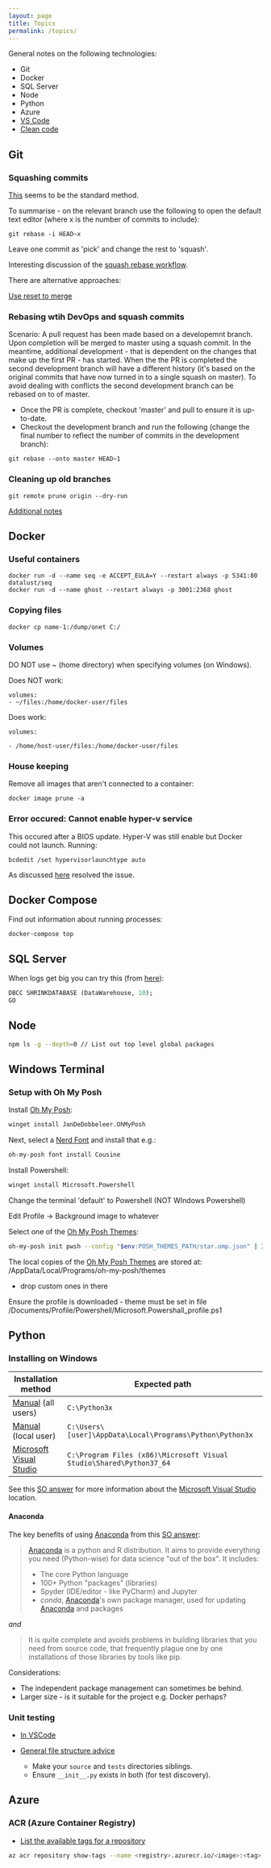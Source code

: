 ```yaml
---
layout: page
title: Topics
permalink: /topics/
---
```


General notes on the following technologies:

- Git
- Docker
- SQL Server
- Node
- Python
- Azure
- [VS Code](/topics/vscode)
- [Clean code](/topics/clean-code)

## Git

### Squashing commits

[This](https://www.devroom.io/2011/07/05/git-squash-your-latests-commits-into-one/) seems to be the standard method.

To summarise - on the relevant branch use the following to open the default text editor (where x is the number of commits to include):

```git
git rebase -i HEAD~x
```

Leave one commit as 'pick' and change the rest to 'squash'.

Interesting discussion of the [squash rebase workflow](https://blog.carbonfive.com/2017/08/28/always-squash-and-rebase-your-git-commits/).

There are alternative approaches:

[Use reset to merge](https://stackoverflow.com/questions/5189560/squash-my-last-x-commits-together-using-git/5201642#5201642)

### Rebasing wtih DevOps and squash commits

Scenario: A pull request has been made based on a developemnt branch. Upon completion will be merged to master using a squash commit. In the meantime, additional development - that is dependent on the changes that make up the first PR - has started. When the the PR is completed the second development branch will have a different history (it's based on the original commits that have now turned in to a single squash on master). To avoid dealing with conflicts the second development branch can be rebased on to of master.

- Once the PR is complete, checkout 'master' and pull to ensure it is up-to-date.
- Checkout the development branch and run the following (change the final number to reflect the number of commits in the development branch):

```git
git rebase --onto master HEAD~1
```

### Cleaning up old branches

```git
git remote prune origin --dry-run
```

[Additional notes](http://www.fizerkhan.com/blog/posts/Clean-up-your-local-branches-after-merge-and-delete-in-GitHub.html)

## Docker

### Useful containers

```docker
docker run -d --name seq -e ACCEPT_EULA=Y --restart always -p 5341:80 datalust/seq
docker run -d --name ghost --restart always -p 3001:2368 ghost
```

### Copying files

```docker
docker cp name-1:/dump/onet C:/
```

### Volumes

DO NOT use ~ (home directory) when specifying volumes (on Windows).

Does NOT work:

```docker
volumes:
- ~/files:/home/docker-user/files
```

Does work:

```docker
volumes:

- /home/host-user/files:/home/docker-user/files
```

### House keeping

Remove all images that aren't connected to a container:

```docker
docker image prune -a
```

### Error occured: Cannot enable hyper-v service

This occured after a BIOS update. Hyper-V was still enable but Docker could not launch. Running:

```docker
bcdedit /set hypervisorlaunchtype auto
```

As discussed [here](https://forums.docker.com/t/cannot-enable-hyper-v-service/94086/5) resolved the issue.

## Docker Compose

Find out information about running processes:

```docker
docker-compose top
```

## SQL Server

When logs get big you can try this (from [here](https://docs.microsoft.com/en-us/sql/relational-databases/databases/shrink-a-database?view=sql-server-ver15)):

```sql
DBCC SHRINKDATABASE (DataWarehouse, 10);
GO
```

## Node

```sh
npm ls -g --depth=0 // List out top level global packages
```

## Windows Terminal

### Setup with Oh My Posh

Install [Oh My Posh](https://ohmyposh.dev/):

```sh
winget install JanDeDobbeleer.OhMyPosh
```

Next, select a [Nerd Font](https://www.nerdfonts.com/font-downloads) and install that e.g.:

```sh
oh-my-posh font install Cousine
```

Install Powershell:

```sh
winget install Microsoft.Powershell
```

Change the terminal 'default' to Powershell (NOT WIndows Powershell)

Edit Profile -> Background image to whatever

Select one of the [Oh My Posh Themes](https://ohmyposh.dev/docs/themes):

```sh
oh-my-posh init pwsh --config "$env:POSH_THEMES_PATH/star.omp.json" | Invoke-Expression
```

The local copies of the [Oh My Posh Themes](https://ohmyposh.dev/docs/themes) are stored at: <User>/AppData/Local/Programs/oh-my-posh/themes

- drop custom ones in there

Ensure the profile is downloaded - theme must be set in file
/Documents/Profile/Powershell/Microsoft.Powershall_profile.ps1

## Python

### Installing on Windows

| Installation method                                                      | Expected path                                                       |
| ------------------------------------------------------------------------ | ------------------------------------------------------------------- |
| [Manual](https://www.python.org/downloads/) (all users)                  | `C:\Python3x`                                                       |
| [Manual](https://www.python.org/downloads/) (local user)                 | `C:\Users\[user]\AppData\Local\Programs\Python\Python3x`            |
| [Microsoft Visual Studio](https://visualstudio.microsoft.com/downloads/) | `C:\Program Files (x86)\Microsoft Visual Studio\Shared\Python37_64` |

See this [SO answer](https://stackoverflow.com/questions/52021815/where-visual-studio-install-python) for more information about the [Microsoft Visual Studio](https://visualstudio.microsoft.com/downloads/) location.

#### Anaconda

The key benefits of using [Anaconda](https://www.anaconda.com/distribution/) from this [SO answer](https://stackoverflow.com/questions/42096280/how-is-anaconda-related-to-python):

> [Anaconda](https://www.anaconda.com/distribution/) is a python and R distribution. It aims to provide everything you need (Python-wise) for data science "out of the box".
> It includes:
>
> - The core Python language
> - 100+ Python "packages" (libraries)
> - Spyder (IDE/editor - like PyCharm) and Jupyter
> - _conda_, [Anaconda](https://www.anaconda.com/distribution/)'s own package manager, used for updating [Anaconda](https://www.anaconda.com/distribution/) and packages

_and_

> It is quite complete and avoids problems in building libraries that you need from source code, that frequently plague one by one installations of those libraries by tools like pip.

Considerations:

- The independent package management can sometimes be behind.
- Larger size - is it suitable for the project e.g. Docker perhaps?

### Unit testing

- [In VSCode](https://code.visualstudio.com/docs/python/testing#_test-configuration-settings)

- [General file structure advice](https://www.patricksoftwareblog.com/python-unit-testing-structuring-your-project/)
  - Make your `source` and `tests` directories siblings.
  - Ensure `__init__.py` exists in both (for test discovery).

## Azure

### ACR (Azure Container Registry)

- [List the available tags for a repository](https://docs.microsoft.com/en-us/cli/azure/acr/repository?view=azure-cli-latest#az-acr-repository-show-tags)

```sh
az acr repository show-tags --name <registry>.azurecr.io/<image>:<tag> --repository <repo>
```
